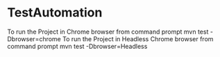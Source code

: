 # TestAutomation
To run the Project in Chrome browser from command prompt 
mvn test -Dbrowser=chrome 
To run the Project in Headless Chrome browser from command prompt 
mvn test -Dbrowser=Headless
